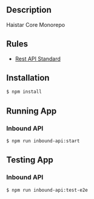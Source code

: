## Description

Haistar Core Monorepo

## Rules

- [Rest API Standard](https://stoplight.io/blog/rest-api-standards-do-they-even-exist/)

## Installation

```bash
$ npm install
```

## Running App

### Inbound API

```bash
$ npm run inbound-api:start
```

## Testing App

### Inbound API

```bash
$ npm run inbound-api:test-e2e
```
